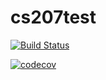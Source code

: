 # cs207test
[![Build Status](https://travis-ci.com/willipalm/cs207test.svg?branch=master)](https://travis-ci.com/willipalm/cs207test)

[![codecov](https://codecov.io/gh/willipalm/cs207test/branch/master/graph/badge.svg)](https://codecov.io/gh/willipalm/cs207test)
